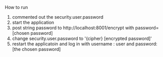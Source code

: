How to run

1. commented out the security.user.password
2. start the application
3. post string password to http://localhost:8001/encrypt with password=[chosen password]
4. change security.user.password to '{cipher} [encrypted password]'
5. restart the applicatoin and log in with username : user and password: [the chosen password]
